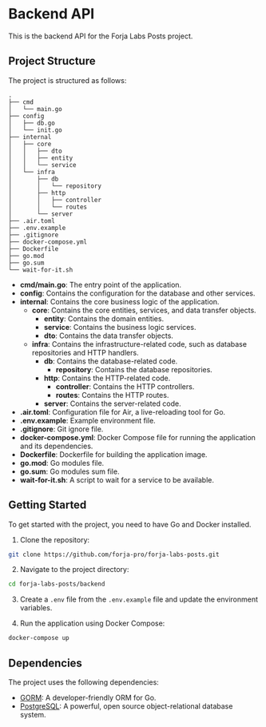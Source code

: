 # Backend API

This is the backend API for the Forja Labs Posts project.

## Project Structure

The project is structured as follows:

```
.
├── cmd
│   └── main.go
├── config
│   ├── db.go
│   └── init.go
├── internal
│   ├── core
│   │   ├── dto
│   │   ├── entity
│   │   └── service
│   └── infra
│       ├── db
│       │   └── repository
│       ├── http
│       │   ├── controller
│       │   └── routes
│       └── server
├── .air.toml
├── .env.example
├── .gitignore
├── docker-compose.yml
├── Dockerfile
├── go.mod
├── go.sum
└── wait-for-it.sh
```

- **cmd/main.go**: The entry point of the application.
- **config**: Contains the configuration for the database and other services.
- **internal**: Contains the core business logic of the application.
  - **core**: Contains the core entities, services, and data transfer objects.
    - **entity**: Contains the domain entities.
    - **service**: Contains the business logic services.
    - **dto**: Contains the data transfer objects.
  - **infra**: Contains the infrastructure-related code, such as database repositories and HTTP handlers.
    - **db**: Contains the database-related code.
      - **repository**: Contains the database repositories.
    - **http**: Contains the HTTP-related code.
      - **controller**: Contains the HTTP controllers.
      - **routes**: Contains the HTTP routes.
    - **server**: Contains the server-related code.
- **.air.toml**: Configuration file for Air, a live-reloading tool for Go.
- **.env.example**: Example environment file.
- **.gitignore**: Git ignore file.
- **docker-compose.yml**: Docker Compose file for running the application and its dependencies.
- **Dockerfile**: Dockerfile for building the application image.
- **go.mod**: Go modules file.
- **go.sum**: Go modules sum file.
- **wait-for-it.sh**: A script to wait for a service to be available.

## Getting Started

To get started with the project, you need to have Go and Docker installed.

1. Clone the repository:

```bash
git clone https://github.com/forja-pro/forja-labs-posts.git
```

2. Navigate to the project directory:

```bash
cd forja-labs-posts/backend
```

3. Create a `.env` file from the `.env.example` file and update the environment variables.

4. Run the application using Docker Compose:

```bash
docker-compose up
```

## Dependencies

The project uses the following dependencies:

- [GORM](https://gorm.io/): A developer-friendly ORM for Go.
- [PostgreSQL](https://www.postgresql.org/): A powerful, open source object-relational database system.
